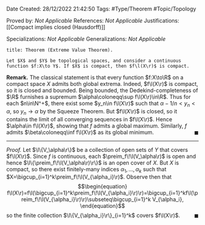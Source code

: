 <div class="topSpace"></div>

Date Created: 28/12/2022 21:42:50
Tags: #Type/Theorem #Topic/Topology

Proved by: <i>Not Applicable</i>
References: <i>Not Applicable</i>
Justifications: [[Compact implies closed (Hausdorff)]]

Specializations: <i>Not Applicable</i>
Generalizations: <i>Not Applicable</i>

``` ad-Theorem
title: Theorem (Extreme Value Theorem).

Let $X$ and $Y$ be topological spaces, and consider a continuous function $f:X\to Y$. If $X$ is compact, then $f\l(X\r)$ is compact.

```

<b>Remark.</b> The classical statement is that every function $f:X\to\R$ on a compact space $X$ admits both global extrema. Indeed, $f\l(X\r)$ is compact, so it is closed and bounded. Being bounded, the Dedekind-completeness of $\R$ furnishes a supremum $\alpha\coloneqq\sup f\l(X\r)\in\R$. Thus for each $n\in\N^+$, there exist some $y_n\in f\l(X\r)$ such that $\alpha-1/n<y_n<\alpha$, so $y_n\to\alpha$ by the Squeeze Theorem. But $f\l(X\r)$ is closed, so it contains the limit of all converging sequences in $f\l(X\r)$. Hence $\alpha\in f\l(X\r)$, showing that $f$ admits a global maximum. Similarly, $f$ admits $\beta\coloneqq\inf f\l(X\r)$ as its global minimum.<span style="float:right;">$\blacksquare$</span>

---

<i>Proof.</i> Let $\l\{V_\alpha\r\}$ be a collection of open sets of $Y$ that covers $f\l(X\r)$. Since $f$ is continuous, each $\preim_f\!\l(V_\alpha\r)$ is open and hence $\l\{\preim_f\!\l(V_\alpha\r)\r\}$ is an open cover of $X$. But $X$ is compact, so there exist finitely-many indices $\alpha_1,\dots,\alpha_k$ such that $X=\bigcup_{i=1}^k\preim_f\!\l(V_{\alpha_i}\r)$. Observe then that
$$\begin{equation}
    f\l(X\r)=f\l(\bigcup_{i=1}^k\preim_f\!\l(V_{\alpha_i}\r)\r)=\bigcup_{i=1}^kf\l(\preim_f\!\l(V_{\alpha_i}\r)\r)\subseteq\bigcup_{i=1}^k V_{\alpha_i},
\end{equation}$$
so the finite collection $\l\{V_{\alpha_i}\r\}_{i=1}^k$ covers $f\l(X\r)$.<span style="float:right;">$\blacksquare$</span>
